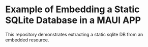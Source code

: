 # Example of Embedding a Static SQLite Database in a MAUI APP

This repository demonstrates extracting a static sqlite DB from an embedded resource.

